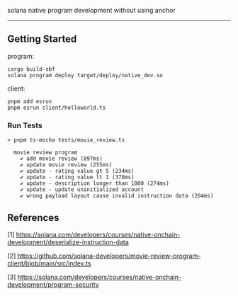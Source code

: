 solana native program development without using anchor

---

## Getting Started

program:

```
cargo build-sbf
solana program deploy target/deploy/native_dev.so
```

client:
```
pnpm add esrun
pnpm esrun client/helloworld.ts
```

### Run Tests

```
> pnpm ts-mocha tests/movie_review.ts

  movie review program
    ✔ add movie review (897ms)
    ✔ update movie review (255ms)
    ✔ update - rating value gt 5 (234ms)
    ✔ update - rating value lt 1 (378ms)
    ✔ update - description longer than 1000 (274ms)
    ✔ update - update uninitialized account
    ✔ wrong payload layout cause invalid instruction data (204ms)
```

## References

[1] https://solana.com/developers/courses/native-onchain-development/deserialize-instruction-data

[2] https://github.com/solana-developers/movie-review-program-client/blob/main/src/index.ts

[3] https://solana.com/developers/courses/native-onchain-development/program-security